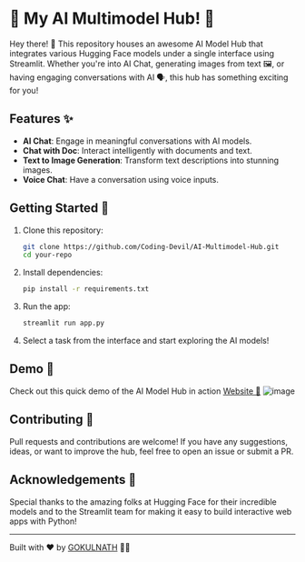
# 🌟 My AI Multimodel Hub! 🤖

Hey there! 👋 This repository houses an awesome AI Model Hub that integrates various Hugging Face models under a single interface using Streamlit. Whether you're into AI Chat, generating images from text 🖼️, or having engaging conversations with AI 🗣️, this hub has something exciting for you!

## Features ✨

- **AI Chat**: Engage in meaningful conversations with AI models.
- **Chat with Doc**: Interact intelligently with documents and text.
- **Text to Image Generation**: Transform text descriptions into stunning images.
- **Voice Chat**: Have a conversation using voice inputs.

## Getting Started 🚀

1. Clone this repository:
   ```bash
   git clone https://github.com/Coding-Devil/AI-Multimodel-Hub.git
   cd your-repo
   ```

2. Install dependencies:
   ```bash
   pip install -r requirements.txt
   ```

3. Run the app:
   ```bash
   streamlit run app.py
   ```

4. Select a task from the interface and start exploring the AI models!

## Demo 🎥

Check out this quick demo of the AI Model Hub in action [Website 🚀](https://ai-multimodel.streamlit.app/)
![image](https://github.com/user-attachments/assets/c654b822-1ac4-4441-84e7-818ba45f5a5a)


## Contributing 🤝

Pull requests and contributions are welcome! If you have any suggestions, ideas, or want to improve the hub, feel free to open an issue or submit a PR.

## Acknowledgements 🙏

Special thanks to the amazing folks at Hugging Face for their incredible models and to the Streamlit team for making it easy to build interactive web apps with Python!

---
Built with ❤️ by [GOKULNATH](https://github.com/Coding-Devil) 👨‍💻

